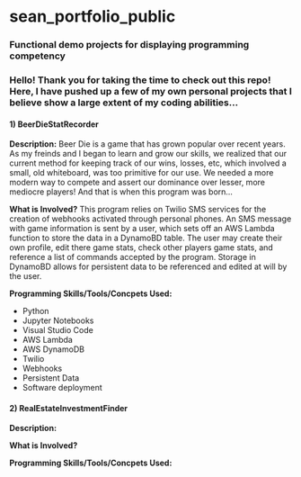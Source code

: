 # sean_portfolio_public

### **Functional demo projects for displaying programming competency**

### Hello! Thank you for taking the time to check out this repo! Here, I have pushed up a few of my own personal projects that I believe show a large extent of my coding abilities... 

#### 1) BeerDieStatRecorder

**Description:**
Beer Die is a game that has grown popular over recent years. As my freinds and I began to learn and grow our skills, we realized that our current method for keeping track of our wins, losses, etc, which involved a small, old whiteboard, was too primitive for our use. We needed a more modern way to compete and assert our dominance over lesser, more mediocre players! And that is when this program was born...

**What is Involved?**
This program relies on Twilio SMS services for the creation of webhooks activated through personal phones. An SMS message with game information is sent by a user, which sets off an AWS Lambda function to store the data in a DynamoBD table. The user may create their own profile, edit there game stats, check other players game stats, and reference a list of commands accepted by the program. Storage in DynamoBD allows for persistent data to be referenced and edited at will by the user.

**Programming Skills/Tools/Concpets Used:**
- Python
- Jupyter Notebooks 
- Visual Studio Code
- AWS Lambda
- AWS DynamoDB
- Twilio
- Webhooks
- Persistent Data
- Software deployment

#### 2) RealEstateInvestmentFinder

**Description:**


**What is Involved?**


**Programming Skills/Tools/Concpets Used:**


